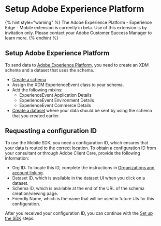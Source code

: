 # Setup Adobe Experience Platform

{% hint style="warning" %}
The Adobe Experience Platform - Experience Edge - Mobile extension is currently in beta. Use of this extension is by invitation only. Please contact your Adobe Customer Success Manager to learn more.
{% endhint %}

## Setup Adobe Experience Platform

To send data to [Adobe Experience Platform](https://platform.adobe.com/), you need to create an XDM schema and a dataset that uses the schema.

* [Create a schema](https://www.adobe.io/apis/experienceplatform/home/tutorials/alltutorials.html#!api-specification/markdown/narrative/tutorials/schema_editor_tutorial/schema_editor_tutorial.md)
* Assign the XDM ExperienceEvent class to your schema.
* Add the following mixins: 
  * ExperienceEvent Application Details
  * ExperienceEvent Environment Details
  * ExperienceEvent Commerce Details
* [Create a dataset](https://platform.adobe.com/dataset/overview) where your data should be sent by using the schema that you created earlier.

## Requesting a configuration ID

To use the Mobile SDK, you need a configuration ID, which ensures that your data is routed to the correct location. To obtain a configuration ID from your consultant or through Adobe Client Care, provide the following information:

* Org ID: To locate this ID, complete the instructions in [Organizations and account linking](https://docs.adobe.com/content/help/en/core-services/interface/manage-users-and-products/organizations.html).
* Dataset ID, which is available in the dataset UI when you click on a dataset.
* Schema ID, which is available at the end of the URL of the schema creation/viewing page.
* Friendly Name, which is the name that will be used in future UIs for this configuration.

After you received your configuration ID, you can continue with the [Set up the SDK](https://github.com/Adobe-Marketing-Cloud/aep-sdks-documentation/tree/794ac7be1c848e8501c4af1f7fbdbbb2970a04aa/alpha/experience-platform-extension/set-up-the-sdk/README.md) steps.

